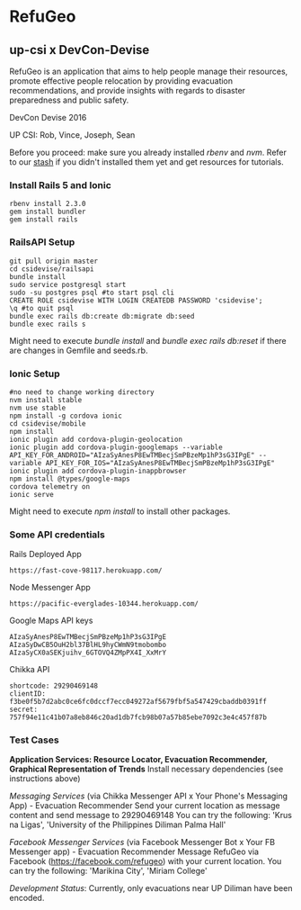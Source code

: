 # RefuGeo
## up-csi x DevCon-Devise
RefuGeo is an application that aims to help people manage their resources, promote effective people relocation by providing evacuation recommendations, and provide insights with regards to disaster preparedness and public safety.

DevCon Devise 2016

UP CSI: Rob, Vince, Joseph, Sean

Before you proceed: make sure you already installed *rbenv* and *nvm*. Refer to our [stash](https://gitlab.com/up-csi/dev-resources/blob/master/learn_ruby_on_rails.md) if you didn't installed them yet and get resources for tutorials.

### Install Rails 5 and Ionic
```
rbenv install 2.3.0
gem install bundler
gem install rails
```

### RailsAPI Setup
```
git pull origin master
cd csidevise/railsapi
bundle install
sudo service postgresql start
sudo -su postgres psql #to start psql cli
CREATE ROLE csidevise WITH LOGIN CREATEDB PASSWORD 'csidevise';
\q #to quit psql
bundle exec rails db:create db:migrate db:seed
bundle exec rails s
```

Might need to execute *bundle install* and *bundle exec rails db:reset* if there are changes in Gemfile and seeds.rb.

### Ionic Setup
```
#no need to change working directory
nvm install stable
nvm use stable
npm install -g cordova ionic
cd csidevise/mobile
npm install
ionic plugin add cordova-plugin-geolocation
ionic plugin add cordova-plugin-googlemaps --variable API_KEY_FOR_ANDROID="AIzaSyAnesP8EwTMBecjSmPBzeMp1hP3sG3IPgE" --variable API_KEY_FOR_IOS="AIzaSyAnesP8EwTMBecjSmPBzeMp1hP3sG3IPgE"
ionic plugin add cordova-plugin-inappbrowser
npm install @types/google-maps
cordova telemetry on
ionic serve
```

Might need to execute *npm install* to install other packages.

### Some API credentials
Rails Deployed App
```
https://fast-cove-98117.herokuapp.com/
```

Node Messenger App
```
https://pacific-everglades-10344.herokuapp.com/
```

Google Maps API keys
```
AIzaSyAnesP8EwTMBecjSmPBzeMp1hP3sG3IPgE
AIzaSyDwCB5OuH2bl37BlHL9hyCWmN9tmobombo
AIzaSyCX0aSEKjuihv_6GTOVQ4ZMpPX4I_XxMrY
```
Chikka API
```
shortcode: 29290469148
clientID: f3be0f5b7d2abc0ce6fc0dccf7ecc049272af5679fbf5a547429cbaddb0391ff
secret: 757f94e11c41b07a8eb846c20ad1db7fcb98b07a57b85ebe7092c3e4c457f87b
```

### Test Cases
**Application Services: Resource Locator, Evacuation Recommender, Graphical Representation of Trends**
Install necessary dependencies (see instructions above)

*Messaging Services* (via Chikka Messenger API x Your Phone's Messaging App) - Evacuation Recommender
Send your current location as message content and send message to 29290469148
You can try the following: 'Krus na Ligas', 'University of the Philippines Diliman Palma Hall'

*Facebook Messenger Services* (via Facebook Messenger Bot x Your FB Messenger app) - Evacuation Recommender
Message RefuGeo via Facebook (https://facebook.com/refugeo) with your current location.
You can try the following: 'Marikina City', 'Miriam College'

*Development Status*: Currently, only evacuations near UP Diliman have been encoded.
